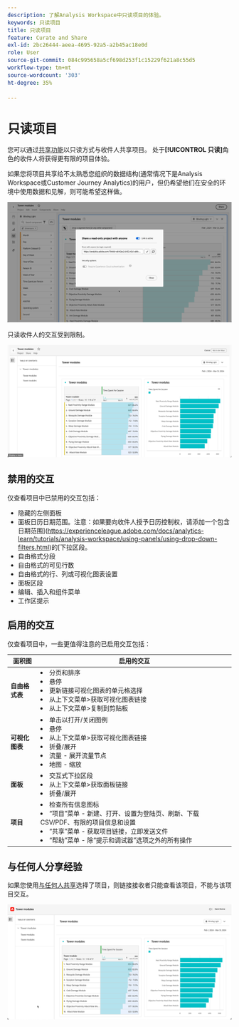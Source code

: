 ```yaml
---
description: 了解Analysis Workspace中只读项目的体验。
keywords: 只读项目
title: 只读项目
feature: Curate and Share
exl-id: 2bc26444-aeea-4695-92a5-a2b45ac18e0d
role: User
source-git-commit: 084c995658a5cf698d253f1c15229f621a8c55d5
workflow-type: tm+mt
source-wordcount: '303'
ht-degree: 35%

---
```


# 只读项目

您可以通过[共享功能](/help/analysis-workspace/curate-share/share-projects.md)以只读方式与收件人共享项目。 处于&#x200B;**[!UICONTROL 只读]**&#x200B;角色的收件人将获得更有限的项目体验。

如果您将项目共享给不太熟悉您组织的数据结构(通常情况下是Analysis Workspace或Customer Journey Analytics)的用户，但仍希望他们在安全的环境中使用数据和见解，则可能希望这样做。

![共享为只读](assets/read-only-project-sender.png)

只读收件人的交互受到限制。

![共享为只读接收](assets/read-only-project-receiver.png)

## 禁用的交互

仅查看项目中已禁用的交互包括：

* 隐藏的左侧面板
* 面板日历日期范围。注意：如果要向收件人授予日历控制权，请添加一个包含日期范围](https://experienceleague.adobe.com/docs/analytics-learn/tutorials/analysis-workspace/using-panels/using-drop-down-filters.html)的[下拉区段。
* 自由格式分段
* 自由格式的可见行数
* 自由格式的行、列或可视化图表设置
* 面板区段
* 编辑、插入和组件菜单
* 工作区提示

## 启用的交互

仅查看项目中，一些更值得注意的已启用交互包括：

| 面积图 | 启用的交互 |
| --- | --- |
| **自由格式表** | <li>分页和排序</li><li>悬停</li><li>更新链接可视化图表的单元格选择</li><li>从上下文菜单>获取可视化图表链接</li><li>从上下文菜单>复制到剪贴板</li> |
| **可视化图表** | <li>单击以打开/关闭图例</li><li>悬停</li><li>从上下文菜单>获取可视化图表链接</li><li>折叠/展开</li><li>流量 - 展开流量节点</li><li>地图 - 缩放</li></ul> |
| **面板** | <li>交互式下拉区段</li><li>从上下文菜单>获取面板链接</li><li>折叠/展开</li> |
| **项目** | <li>检查所有信息图标</li><li>“项目”菜单 - 新建、打开、设置为登陆页、刷新、下载 CSV/PDF、有限的项目信息和设置</li><li>“共享”菜单 - 获取项目链接，立即发送文件</li><li>“帮助”菜单 - 除“提示和调试器”选项之外的所有操作</li> |


## 与任何人分享经验

如果您使用[与任何人共享](share-projects.md#share-a-project-with-anyone-no-login-required)选择了项目，则链接接收者只能查看该项目，不能与该项目交互。

![与任何人共享体验](assets/share-with-anyone-receiver.png)
